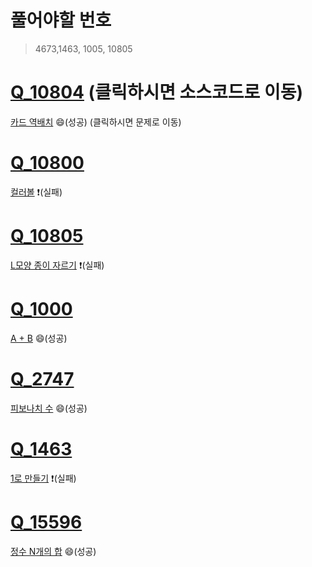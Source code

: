 # 풀어야할 번호
> 4673,1463, 1005, 10805
# [Q_10804](https://github.com/SpicyKong/problems/blob/master/BOJ/Q_10804.py) (클릭하시면 소스코드로 이동)<!-- 2019/07/29(월) 시작 -->
 [카드 역배치](https://www.acmicpc.net/problem/10804) :smile:(성공) (클릭하시면 문제로 이동)
# [Q_10800](https://github.com/SpicyKong/problems/blob/master/BOJ/Q_10800.py)
 [컬러볼](https://www.acmicpc.net/problem/10800) :exclamation:(실패)
# [Q_10805](https://github.com/SpicyKong/problems/blob/master/BOJ/Q_10805.py)
 [L모양 종이 자르기](https://www.acmicpc.net/problem/10805) :exclamation:(실패)
# [Q_1000](https://github.com/SpicyKong/problems/blob/master/BOJ/Q_1000.py)
 [A + B](https://www.acmicpc.net/problem/1000) :smile:(성공)
# [Q_2747](https://github.com/SpicyKong/problems/blob/master/BOJ/Q_2747.py)
 [피보나치 수](https://www.acmicpc.net/problem/2747) :smile:(성공)
# [Q_1463](https://github.com/SpicyKong/problems/blob/master/BOJ/Q_1463.py)
 [1로 만들기](https://www.acmicpc.net/problem/1463) :exclamation:(실패)
# [Q_15596](https://github.com/SpicyKong/problems/blob/master/BOJ/Q_15596.py)
 [정수 N개의 합](https://www.acmicpc.net/problem/15596) :smile:(성공)
